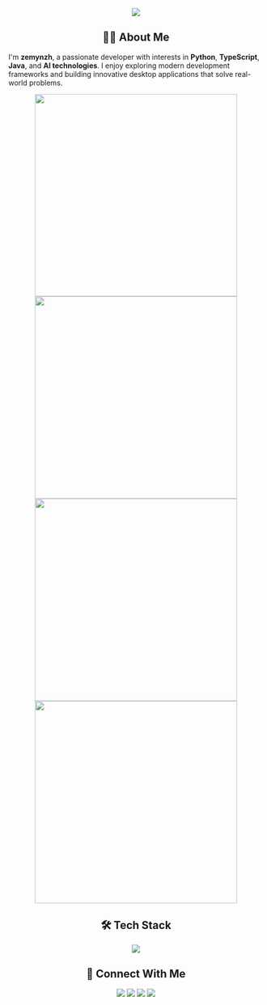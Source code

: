 <!-- https://github.com/DenverCoder1/readme-typing-svg -->
<p align="center">
<img src="https://readme-typing-svg.demolab.com?font=Orbitron&size=25&pause=1000&center=true&vCenter=true&random=false&width=600&lines=Welcome+to+my+GitHub+profile+page!;I+am+passionate+about+AI+and+desktop+applications!;Creator+of+AI+desktop+applications!" />
</p>

<div align="center">

## 👨‍💻 About Me

</div>

I'm **zemynzh**, a passionate developer with interests in **Python**, **TypeScript**, **Java**, and **AI technologies**. I enjoy exploring modern development frameworks and building innovative desktop applications that solve real-world problems.

<p align="center">
<!-- https://github.com/anuraghazra/github-readme-stats -->
<img align="center" width="400" src="https://github-readme-stats.vercel.app/api?username=zemynzh&theme=transparent&include_all_commits=true&show_icons=true&hide_border=true" />
<!-- https://github.com/DenverCoder1/github-readme-streak-stats -->
<img align="center" width="400" src="https://streak-stats.demolab.com?user=zemynzh&theme=transparent&date_format=%5BY.%5Dn.j&hide_border=true" />
<br/>
<!-- https://github.com/anuraghazra/github-readme-stats -->
<img align="center" width="400" src="https://github-readme-stats.vercel.app/api/top-langs/?username=zemynzh&theme=transparent&hide_border=true&layout=donut-vertical&langs_count=6" />
<!-- https://github.com/anuraghazra/github-readme-stats -->
<img align="center" width="400" src="https://github-readme-stats.vercel.app/api/wakatime?username=zemynzh&theme=transparent&hide_border=true&layout=compact" />
</p>

<div align="center">

## 🛠️ Tech Stack

</div>

<p align="center">
<!-- https://github.com/tandpfun/skill-icons -->
<img align="center" src="https://skillicons.dev/icons?i=js,ts,react,electron,nodejs,python,java,html,css,git,github,vscode&theme=light" />
</p>

<div align="center">

## 🔗 Connect With Me

</div>

<p align="center">
<!-- https://github.com/badges/shields -->
<a href="https://github.com/zemynzh"><img src="https://img.shields.io/badge/GitHub-zemynzh-blue?logo=github" /></a>
<a href="mailto:zemynzh@gmail.com"><img src="https://img.shields.io/badge/Email-ozemyn@gmail.com-red?logo=gmail" /></a>
<a href="https://github.com/zemynzh/colloqai"><img src="https://img.shields.io/badge/Project-ColloqAI-green?logo=electron" /></a>
<!-- https://github.com/antonkomarev/github-profile-views-counter -->
<img src="https://komarev.com/ghpvc/?username=zemynzh&abbreviated=true&color=yellow" />
</p>



